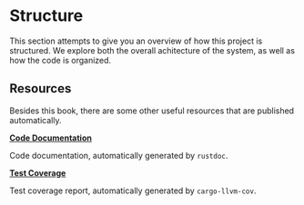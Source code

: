 # Structure

This section attempts to give you an overview of how this project is
structured. We explore both the overall achitecture of the system, as well as
how the code is organized.

## Resources

Besides this book, there are some other useful resources that are published
automatically.

**[Code Documentation](/rustdoc/buildsrs_backend)**

Code documentation, automatically generated by `rustdoc`.

**[Test Coverage](/coverage)**

Test coverage report, automatically generated by `cargo-llvm-cov`.

